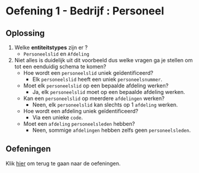 # Oefening 1 - Bedrijf : Personeel

## Oplossing
1. Welke **entiteitstypes** zijn er ?
    - `Personeelslid` en `Afdeling`
2. Niet alles is duidelijk uit dit voorbeeld dus welke vragen ga je stellen om tot een eenduidig schema te komen?
    - Hoe wordt een `personeelslid` uniek geïdentificeerd?
        - Elk `personeelslid` heeft een uniek `personeelsnummer`.
    - Moet elk `personeelslid` op een bepaalde afdeling werken?
        - Ja, elk `personeelslid` moet op een bepaalde afdeling werken.
    - Kan een `personeelslid` op meerdere `afdelingen` werken?
        - Neen, elk `personeelslid` kan slechts op 1 `afdeling` werken.
    - Hoe wordt een afdeling uniek geïdentificeerd?
        - Via een unieke `code`.
    - Moet een `afdeling` `personeelsleden` hebben?
        - Neen, sommige `afdelingen` hebben zelfs geen `personeelsleden`.
        
## Oefeningen
Klik [hier](../exercises.md) om terug te gaan naar de oefeningen.